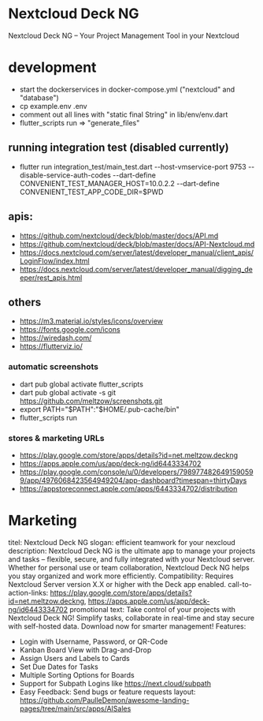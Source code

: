 # Nextcloud Deck NG
Nextcloud Deck NG – Your Project Management Tool in your Nextcloud

# development
* start the dockerservices in docker-compose.yml ("nextcloud" and "database")
* cp example.env .env
* comment out all lines with "static final String" in lib/env/env.dart
* flutter_scripts run => "generate_files"

## running integration test (disabled currently)
* flutter run integration_test/main_test.dart --host-vmservice-port 9753 --disable-service-auth-codes --dart-define CONVENIENT_TEST_MANAGER_HOST=10.0.2.2 --dart-define CONVENIENT_TEST_APP_CODE_DIR=$PWD

## apis:
* https://github.com/nextcloud/deck/blob/master/docs/API.md
* https://github.com/nextcloud/deck/blob/master/docs/API-Nextcloud.md
* https://docs.nextcloud.com/server/latest/developer_manual/client_apis/LoginFlow/index.html
* https://docs.nextcloud.com/server/latest/developer_manual/digging_deeper/rest_apis.html

## others 
* https://m3.material.io/styles/icons/overview
* https://fonts.google.com/icons
* https://wiredash.com/
* https://flutterviz.io/

### automatic screenshots
* dart pub global activate flutter_scripts
* dart pub global activate -s git https://github.com/meltzow/screenshots.git
* export PATH="$PATH":"$HOME/.pub-cache/bin"
* flutter_scripts run

### stores & marketing URLs
* https://play.google.com/store/apps/details?id=net.meltzow.deckng
* https://apps.apple.com/us/app/deck-ng/id6443334702
* https://play.google.com/console/u/0/developers/7989774826491590599/app/4976068423564949204/app-dashboard?timespan=thirtyDays
* https://appstoreconnect.apple.com/apps/6443334702/distribution

# Marketing
titel: Nextcloud Deck NG
slogan: efficient teamwork for your nexcloud
description: Nextcloud Deck NG is the ultimate app to manage your projects and tasks – flexible, secure, and fully integrated with your Nextcloud server. Whether for personal use or team collaboration, Nextcloud Deck NG helps you stay organized and work more efficiently.
Compatibility: Requires Nextcloud Server version X.X or higher with the Deck app enabled.
call-to-action-links:  https://play.google.com/store/apps/details?id=net.meltzow.deckng, https://apps.apple.com/us/app/deck-ng/id6443334702
promotional text: Take control of your projects with Nextcloud Deck NG! Simplify tasks, collaborate in real-time and stay secure with self-hosted data. Download now for smarter management!
Features: 
 * Login with Username, Password, or QR-Code
 * Kanban Board View with Drag-and-Drop
 * Assign Users and Labels to Cards 
 * Set Due Dates for Tasks
 * Multiple Sorting Options for Boards
 * Support for Subpath Logins like https://next.cloud/subpath
 * Easy Feedback: Send bugs or feature requests
layout: https://github.com/PaulleDemon/awesome-landing-pages/tree/main/src/apps/AISales
